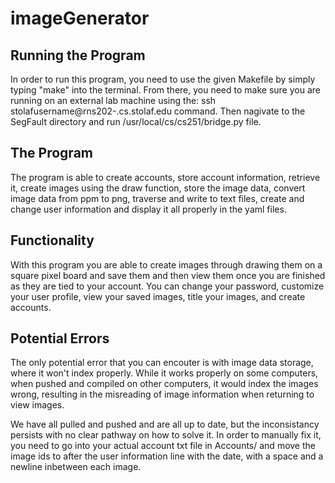 # imageGenerator


## Running the Program

In order to run this program, you need to use the given Makefile by simply typing "make" into the terminal. From there, you need to make sure you are running on an external lab machine using the: ssh stolafusername@rns202-<InsertNumber>.cs.stolaf.edu command. Then nagivate to the SegFault directory and run /usr/local/cs/cs251/bridge.py file.

## The Program
The program is able to create accounts, store account information, retrieve it, create images using the draw function, store the image data, convert image data from ppm to png, traverse and write to text files, create and change user information and display it all properly in the yaml files.

## Functionality
With this program you are able to create images through drawing them on a square pixel board and save them and then view them once you are finished as they are tied to your account. You can change your password, customize your user profile, view your saved images, title your images, and create accounts.

## Potential Errors
The only potential error that you can encouter is with image data storage, where it won't index properly. While it works properly on some computers, when pushed and compiled on other computers, it would index the images wrong, resulting in the misreading of image information when returning to view images. 

We have all pulled and pushed and are all up to date, but the inconsistancy persists with no clear pathway on how to solve it. In order to manually fix it, you need to go into your actual account txt file in Accounts/ and move the image ids to after the user information line with the date, with a space and a newline inbetween each image.

